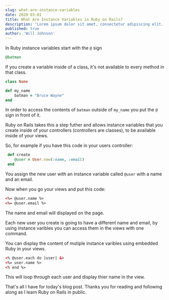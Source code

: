 ```yaml
---
slug: what-are-instance-variables
date: 2020-03-01
title: What Are Instance Variables in Ruby on Rails?
description: 'Lorem ipsum dolor sit amet, consectetur adipiscing elit. Sed molestie leo ut sodales porta. Vivamus pharetra risus ac fermentum faucibus. Nam in sodales ex.'
published: true
author: 'Will Johnson'
---
```


In Ruby instance variables start with the `@` sign

```ruby
@batman
```

If you create a variable inside of a class, it's not available to every method in that class.

```ruby
class Name

def my_name
    batman = "Bruce Wayne"
end
```

In order to access the contents of `batman` outside of `my_name`
you put the `@` sign in front of it.

Ruby on Rails takes this a step futher and allows instance variables that you create inside of your controllers (controllers are classes), to be available inside of your views.

So, for example if you have this code in your users controller:

```ruby
 def create
    @user = User.new(:name, :email)
 end
```

You assign the new user with an instance variable called `@user` with a name and an email.

Now when you go your views and put this code:

```html
<%= @user.name %>
<%= @user.email %>
```

The name and email will displayed on the page.

Each new user you create is going to have a different name and email, by using instance varibles you can access them in the views with one command.

You can display the content of mutiple instance varibles using embedded Ruby in your views.

```html
<% @user.each do |user| &>
<%= user.name %>
<% end %>
```

This will loop through each user and display thier name in the view.

That's all I have for today's blog post. Thanks you for reading and following along as I learn Ruby on Rails in public.
